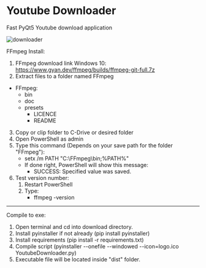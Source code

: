 # Youtube Downloader
 Fast PyQt5 Youtube download application 

![downloader](https://user-images.githubusercontent.com/50791042/126369283-916472a2-5333-44a2-bf3b-d51b30e5da33.PNG)

FFmpeg Install:
1. FFmpeg download link Windows 10: https://www.gyan.dev/ffmpeg/builds/ffmpeg-git-full.7z
2. Extract files to a folder named FFmpeg
- FFmpeg:
  - bin
  - doc
  - presets
    - LICENCE
    - README
3. Copy or clip folder to C-Drive or desired folder
4. Open PowerShell as admin
5. Type this command (Depends on your save path for the folder "FFmpeg"):
    - setx /m PATH "C:\FFmpeg\bin;%PATH%"
    - If done right, PowerShell will show this message:
        - SUCCESS: Specified value was saved.
6. Test version number:
    1. Restart PowerShell
    2. Type: 
        - ffmpeg -version

____________________________________________________________________________________________
Compile to exe:
1. Open terminal and cd into download directory.
2. Install pyinstaller if not already (pip install pyinstaller)
3. Install requirements (pip install -r requirements.txt)
4. Compile script (pyinstaller --onefile --windowed --icon=logo.ico YoutubeDownloader.py)
5. Executable file will be located inside "dist" folder.
